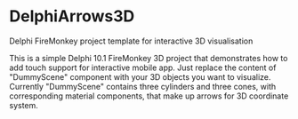 # DelphiArrows3D
Delphi FireMonkey project template for interactive 3D visualisation 

This is a simple Delphi 10.1 FireMonkey 3D project that demonstrates how to add touch support for interactive mobile app. 
Just replace the content of "DummyScene" component with your 3D objects you want to visualize.
Currently "DummyScene" contains three cylinders and three cones, with corresponding material components, that make up arrows for 3D coordinate system.
